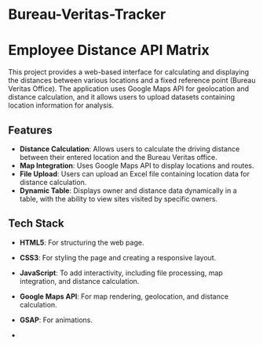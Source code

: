 # Bureau-Veritas-Tracker
# Employee Distance API Matrix

This project provides a web-based interface for calculating and displaying the distances between various locations and a fixed reference point (Bureau Veritas Office). The application uses Google Maps API for geolocation and distance calculation, and it allows users to upload datasets containing location information for analysis.

## Features

- **Distance Calculation**: Allows users to calculate the driving distance between their entered location and the Bureau Veritas office.
- **Map Integration**: Uses Google Maps API to display locations and routes.
- **File Upload**: Users can upload an Excel file containing location data for distance calculation.
- **Dynamic Table**: Displays owner and distance data dynamically in a table, with the ability to view sites visited by specific owners.

## Tech Stack

- **HTML5**: For structuring the web page.
- **CSS3**: For styling the page and creating a responsive layout.
- **JavaScript**: To add interactivity, including file processing, map integration, and distance calculation.
- **Google Maps API**: For map rendering, geolocation, and distance calculation.
- **GSAP**: For animations.

- 
